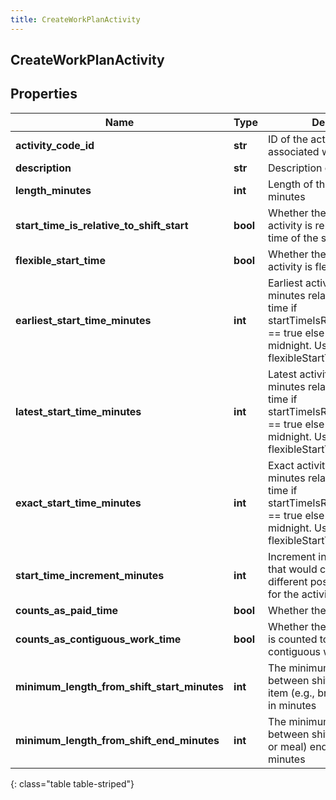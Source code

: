 ```yaml
---
title: CreateWorkPlanActivity
---
```

## CreateWorkPlanActivity

## Properties

|Name | Type | Description | Notes|
|------------ | ------------- | ------------- | -------------|
| **activity_code_id** | **str** | ID of the activity code associated with this activity | [optional] |
| **description** | **str** | Description of the activity | [optional] |
| **length_minutes** | **int** | Length of the activity in minutes | [optional] |
| **start_time_is_relative_to_shift_start** | **bool** | Whether the start time of the activity is relative to the start time of the shift it belongs to | [optional] |
| **flexible_start_time** | **bool** | Whether the start time of the activity is flexible | [optional] |
| **earliest_start_time_minutes** | **int** | Earliest activity start in offset minutes relative to shift start time if startTimeIsRelativeToShiftStart == true else its based on midnight. Used if flexibleStartTime == true | [optional] |
| **latest_start_time_minutes** | **int** | Latest activity start in offset minutes relative to shift start time if startTimeIsRelativeToShiftStart == true else its based on midnight. Used if flexibleStartTime == true | [optional] |
| **exact_start_time_minutes** | **int** | Exact activity start in offset minutes relative to shift start time if startTimeIsRelativeToShiftStart == true else its based on midnight. Used if flexibleStartTime == false | [optional] |
| **start_time_increment_minutes** | **int** | Increment in offset minutes that would contribute to different possible start times for the activity | [optional] |
| **counts_as_paid_time** | **bool** | Whether the activity is paid | [optional] |
| **counts_as_contiguous_work_time** | **bool** | Whether the activity duration is counted towards contiguous work time | [optional] |
| **minimum_length_from_shift_start_minutes** | **int** | The minimum duration between shift start and shift item (e.g., break or meal) start in minutes | [optional] |
| **minimum_length_from_shift_end_minutes** | **int** | The minimum duration between shift item (e.g., break or meal) end and shift end in minutes | [optional] |
{: class="table table-striped"}


